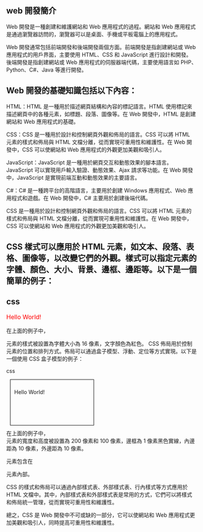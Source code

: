 ## web 開發簡介

Web 開發是一種創建和維護網站和 Web 應用程式的過程。網站和 Web 應用程式是通過瀏覽器訪問的，瀏覽器可以是桌面、手機或平板電腦上的應用程式。

Web 開發通常包括前端開發和後端開發兩個方面。前端開發是指創建網站或 Web 應用程式的用戶界面，主要使用 HTML、CSS 和 JavaScript 進行設計和開發。後端開發是指創建網站或 Web 應用程式的伺服器端代碼，主要使用語言如 PHP、Python、C#、Java 等進行開發。

## Web 開發的基礎知識包括以下內容：

HTML：HTML 是一種用於描述網頁結構和內容的標記語言。HTML 使用標記來描述網頁中的各種元素，如標題、段落、圖像等。在 Web 開發中，HTML 是創建網站和 Web 應用程式的基礎。

CSS：CSS 是一種用於設計和控制網頁外觀和佈局的語言。CSS 可以將 HTML 元素的樣式和佈局與 HTML 文檔分離，從而實現可重用性和維護性。在 Web 開發中，CSS 可以使網站和 Web 應用程式的外觀更加美觀和吸引人。

JavaScript：JavaScript 是一種用於網頁交互和動態效果的腳本語言。JavaScript 可以實現用戶輸入驗證、動態效果、Ajax 請求等功能。在 Web 開發中，JavaScript 是實現前端互動和動態效果的主要語言。

C#：C# 是一種跨平台的高階語言，主要用於創建 Windows 應用程式、Web 應用程式和遊戲。在 Web 開發中，C# 主要用於創建後端代碼。

CSS 是一種用於設計和控制網頁外觀和佈局的語言。CSS 可以將 HTML 元素的樣式和佈局與 HTML 文檔分離，從而實現可重用性和維護性。在 Web 開發中，CSS 可以使網站和 Web 應用程式的外觀更加美觀和吸引人。

## CSS 樣式可以應用於 HTML 元素，如文本、段落、表格、圖像等，以改變它們的外觀。樣式可以指定元素的字體、顏色、大小、背景、邊框、邊距等。以下是一個簡單的例子：

## css
<p style="font-size: 16px; color: red;">
Hello World!
</p>

在上面的例子中，<p> 元素的樣式被設置為字體大小為 16 像素，文字顏色為紅色。
CSS 佈局用於控制元素的位置和排列方式。佈局可以通過盒子模型、浮動、定位等方式實現。以下是一個使用 CSS 盒子模型的例子：

css
<div style="width: 200px; height: 100px; border: 1px solid black; padding: 10px; margin: 10px;">
  <p>
  Hello World!
  </p>
</div>
在上面的例子中，<div> 元素的寬度和高度被設置為 200 像素和 100 像素，邊框為 1 像素黑色實線，內邊距為 10 像素，外邊距為 10 像素。<p> 元素包含在 <div> 元素內部。

CSS 的樣式和佈局可以通過內部樣式表、外部樣式表、行內樣式等方式應用於 HTML 文檔中。其中，內部樣式表和外部樣式表是常用的方式，它們可以將樣式和佈局統一管理，從而實現可重用性和維護性。

總之，CSS 是 Web 開發中不可或缺的一部分，它可以使網站和 Web 應用程式更加美觀和吸引人，同時提高可重用性和維護性。
